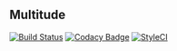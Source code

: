 ## Multitude

[![Build Status](https://travis-ci.org/leroy-merlin-br/multitude.svg?branch=master)](https://travis-ci.org/leroy-merlin-br/multitude)
[![Codacy Badge](https://api.codacy.com/project/badge/Grade/594da87744b44420b036a3318d1e24a7)](https://www.codacy.com/app/zizaco/multitude?utm_source=github.com&amp;utm_medium=referral&amp;utm_content=leroy-merlin-br/multitude&amp;utm_campaign=badger)
[![StyleCI](https://styleci.io/repos/76852735/shield?branch=master)](https://styleci.io/repos/76852735)
